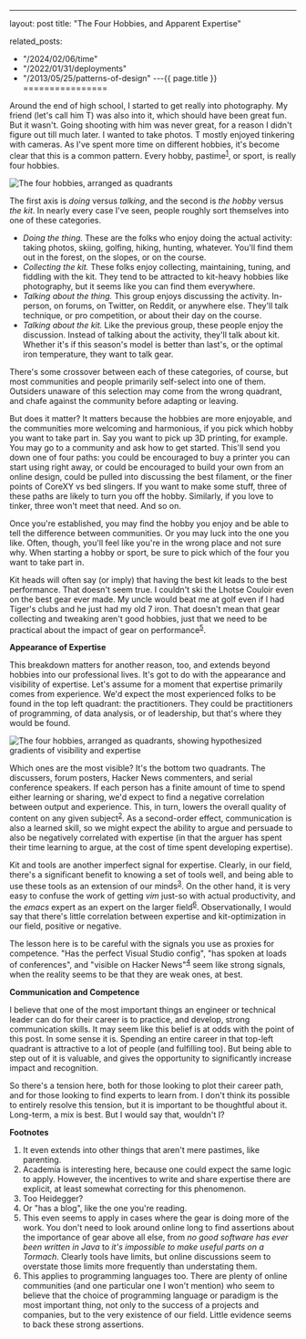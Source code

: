 ---
layout: post
title: "The Four Hobbies, and Apparent Expertise"


related_posts:
  - "/2024/02/06/time"
  - "/2022/01/31/deployments"
  - "/2013/05/25/patterns-of-design"
---{{ page.title }}
================

<p class="meta"></p>


<script>
  MathJax = {
    tex: {inlineMath: [['$', '$'], ['\\(', '\\)']]}
  };
</script>
<script id="MathJax-script" async src="https://cdn.jsdelivr.net/npm/mathjax@3/es5/tex-mml-chtml.js"></script>

Around the end of high school, I started to get really into photography. My friend (let's call him T) was also into it, which should have been great fun. But it wasn't. Going shooting with him was never great, for a reason I didn't figure out till much later. I wanted to take photos. T mostly enjoyed tinkering with cameras. As I've spent more time on different hobbies, it's become clear that this is a common pattern. Every hobby, pastime<sup>[1](#foot1)</sup>, or sport, is really four hobbies.

![The four hobbies, arranged as quadrants](/blog/images/four_hobbies.png)

The first axis is *doing* versus *talking*, and the second is *the hobby* versus *the kit*. In nearly every case I've seen, people roughly sort themselves into one of these categories.

* *Doing the thing.* These are the folks who enjoy doing the actual activity: taking photos, skiing, golfing, hiking, hunting, whatever. You'll find them out in the forest, on the slopes, or on the course.
* *Collecting the kit.* These folks enjoy collecting, maintaining, tuning, and fiddling with the kit. They tend to be attracted to kit-heavy hobbies like photography, but it seems like you can find them everywhere.
* *Talking about the thing.* This group enjoys discussing the activity. In-person, on forums, on Twitter, on Reddit, or anywhere else. They'll talk technique, or pro competition, or about their day on the course.
* *Talking about the kit.* Like the previous group, these people enjoy the discussion. Instead of talking about the activity, they'll talk about kit. Whether it's if this season's model is better than last's, or the optimal iron temperature, they want to talk gear.

There's some crossover between each of these categories, of course, but most communities and people primarily self-select into one of them. Outsiders unaware of this selection may come from the wrong quadrant, and chafe against the community before adapting or leaving.

But does it matter? It matters because the hobbies are more enjoyable, and the communities more welcoming and harmonious, if you pick which hobby you want to take part in. Say you want to pick up 3D printing, for example. You may go to a community and ask how to get started. This'll send you down one of four paths: you could be encouraged to buy a printer you can start using right away, or could be encouraged to build your own from an online design, could be pulled into discussing the best filament, or the finer points of CoreXY vs bed slingers. If you want to make some stuff, three of these paths are likely to turn you off the hobby. Similarly, if you love to tinker, three won't meet that need. And so on.

Once you're established, you may find the hobby you enjoy and be able to tell the difference between communities. Or you may luck into the one you like. Often, though, you'll feel like you're in the wrong place and not sure why. When starting a hobby or sport, be sure to pick which of the four you want to take part in.

Kit heads will often say (or imply) that having the best kit leads to the best performance. That doesn't seem true. I couldn't ski the Lhotse Couloir even on the best gear ever made. My uncle would beat me at golf even if I had Tiger's clubs and he just had my old 7 iron. That doesn't mean that gear collecting and tweaking aren't good hobbies, just that we need to be practical about the impact of gear on performance<sup>[5](#foot5)</sup>.

**Appearance of Expertise**

This breakdown matters for another reason, too, and extends beyond hobbies into our professional lives. It's got to do with the appearance and visibility of expertise. Let's assume for a moment that expertise primarily comes from experience. We'd expect the most experienced folks to be found in the top left quadrant: the practitioners. They could be practitioners of programming, of data analysis, or of leadership, but that's where they would be found.

![The four hobbies, arranged as quadrants, showing hypothesized gradients of visibility and expertise](/blog/images/four_hobbies_gradient.png)

Which ones are the most visible? It's the bottom two quadrants. The discussers, forum posters, Hacker News commenters, and serial conference speakers. If each person has a finite amount of time to spend either learning or sharing, we'd expect to find a negative correlation between output and experience. This, in turn, lowers the overall quality of content on any given subject<sup>[2](#foot2)</sup>. As a second-order effect, communication is also a learned skill, so we might expect the ability to argue and persuade to also be negatively correlated with expertise (in that the arguer has spent their time learning to argue, at the cost of time spent developing expertise).

Kit and tools are another imperfect signal for expertise. Clearly, in our field, there's a significant benefit to knowing a set of tools well, and being able to use these tools as an extension of our minds<sup>[3](#foot3)</sup>. On the other hand, it is very easy to confuse the work of getting *vim* just-so with actual productivity, and the *emacs* expert as an expert on the larger field<sup>[6](#foot6)</sup>. Observationally, I would say that there's little correlation between expertise and kit-optimization in our field, positive or negative.

The lesson here is to be careful with the signals you use as proxies for competence. "Has the perfect Visual Studio config", "has spoken at loads of conferences", and "visible on Hacker News"<sup>[4](#foot4)</sup> seem like strong signals, when the reality seems to be that they are weak ones, at best.

**Communication and Competence**

I believe that one of the most important things an engineer or technical leader can do for their career is to practice, and develop, strong communication skills. It may seem like this belief is at odds with the point of this post. In some sense it is. Spending an entire career in that top-left quadrant is attractive to a lot of people (and fulfilling too). But being able to step out of it is valuable, and gives the opportunity to significantly increase impact and recognition. 

So there's a tension here, both for those looking to plot their career path, and for those looking to find experts to learn from. I don't think its possible to entirely resolve this tension, but it is important to be thoughtful about it. Long-term, a mix is best. But I would say that, wouldn't I?

**Footnotes**

1. <a name="foot1"></a> It even extends into other things that aren't mere pastimes, like parenting.
1. <a name="foot2"></a> Academia is interesting here, because one could expect the same logic to apply. However, the incentives to write and share expertise there are explicit, at least somewhat correcting for this phenomenon. 
1. <a name="foot3"></a> Too Heidegger?
1. <a name="foot4"></a> Or "has a blog", like the one you're reading.
1. <a name="foot5"></a> This even seems to apply in cases where the gear is doing more of the work. You don't need to look around online long to find assertions about the importance of gear above all else, from *no good software has ever been written in Java* to *it's impossible to make useful parts on a Tormach*. Clearly tools have limits, but online discussions seem to overstate those limits more frequently than understating them.
1. <a name="foot6"></a> This applies to programming languages too. There are plenty of online communities (and one particular one I won't mention) who seem to believe that the choice of programming language or paradigm is the most important thing, not only to the success of a projects and companies, but to the very existence of our field. Little evidence seems to back these strong assertions.